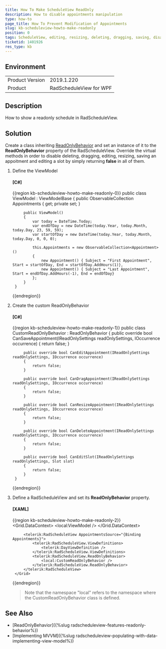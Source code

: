 ```yaml
---
title: How To Make ScheduleView ReadOnly
description: How to disable appointments manipulation
type: how-to
page_title: How To Prevent Modification of Appointments 
slug: kb-scheduleview-howto-make-readonly
position: 0
tags: ScheduleView, editing, resizing, deleting, dragging, saving, disable, readonly
ticketid: 1401926
res_type: kb
---
```


## Environment
<table>
	<tr>
		<td>Product Version</td>
		<td>2019.1.220</td>
	</tr>
	<tr>
		<td>Product</td>
		<td>RadScheduleView for WPF</td>
	</tr>
</table>

## Description

How to show a readonly schedule in RadScheduleView.

## Solution

Create a class inheriting [ReadOnlyBehavior](https://docs.telerik.com/devtools/wpf/api/telerik.windows.controls.scheduleview.readonlybehavior) and set an instance of it to the __ReadOnlyBehavior__ property of the RadScheduleView. Override the virtual methods in order to disable deleting, dragging, editing, resizing, saving an appoitment and editing a slot by simply returning __false__ in all of them.

1. Define the ViewModel

	#### __[C#]__
	{{region kb-scheduleview-howto-make-readonly-0}}
		public class ViewModel : ViewModelBase
        {
            public ObservableCollection<Appointment> Appointments { get; private set; }

            public ViewModel()
            {
                var today = DateTime.Today;
                var endOfDay = new DateTime(today.Year, today.Month, today.Day, 23, 59, 59);
                var startOfDay = new DateTime(today.Year, today.Month, today.Day, 0, 0, 0);

                this.Appointments = new ObservableCollection<Appointment>()
                {
                    new Appointment() { Subject = "First Appointment", Start = startOfDay, End = startOfDay.AddHours(1)},
                    new Appointment() { Subject = "Last Appointment", Start = endOfDay.AddHours(-1), End = endOfDay}
                };
            }
        }
	{{endregion}}

2. Create the custom ReadOnlyBehavior

	#### __[C#]__
	{{region kb-scheduleview-howto-make-readonly-1}}
		public class CustomReadOnlyBehavior : ReadOnlyBehavior
        {
            public override bool CanSaveAppointment(IReadOnlySettings readOnlySettings, IOccurrence occurrence)
            {
                return false;
            }

            public override bool CanEditAppointment(IReadOnlySettings readOnlySettings, IOccurrence occurrence)
            {
                return false;
            }

            public override bool CanDragAppointment(IReadOnlySettings readOnlySettings, IOccurrence occurrence)
            {
                return false;
            }

            public override bool CanResizeAppointment(IReadOnlySettings readOnlySettings, IOccurrence occurrence)
            {
                return false;
            }

            public override bool CanDeleteAppointment(IReadOnlySettings readOnlySettings, IOccurrence occurrence)
            {
                return false;
            }

            public override bool CanEditSlot(IReadOnlySettings readOnlySettings, Slot slot)
            {
                return false;
            }
        }
	{{endregion}}

3. Define a RadScheduleView and set its __ReadOnlyBehavior__ property.

	#### __[XAML]__
	{{region kb-scheduleview-howto-make-readonly-2}}
		<Grid>
            <Grid.DataContext>
                <local:ViewModel />
            </Grid.DataContext>
            
            <telerik:RadScheduleView AppointmentsSource="{Binding Appointments}">
                <telerik:RadScheduleView.ViewDefinitions>
                    <telerik:DayViewDefinition />
                </telerik:RadScheduleView.ViewDefinitions>
                <telerik:RadScheduleView.ReadOnlyBehavior>
                    <local:CustomReadOnlyBehavior />
                </telerik:RadScheduleView.ReadOnlyBehavior>
            </telerik:RadScheduleView>
        </Grid>
	{{endregion}}

    > Note that the namespace "local" refers to the namespace where the CustomReadOnlyBehavior class is defined.

## See Also  

* [ReadOnlyBehavior]({%slug radscheduleview-features-readonly-behavior%})
* [Implementing MVVM]({%slug radscheduleview-populating-with-data-implementing-view-model%})
